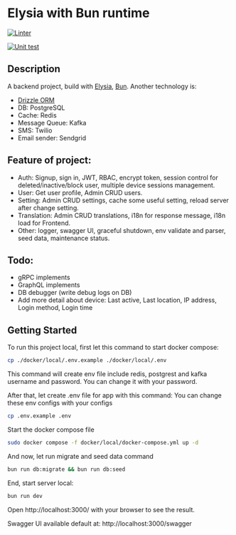 # Elysia with Bun runtime

[![Linter](https://github.com/nguyenvanvy1999/elysia/actions/workflows/linter.yml/badge.svg)](https://github.com/nguyenvanvy1999/elysia/actions/workflows/linter.yml)

[![Unit test](https://github.com/nguyenvanvy1999/elysia/actions/workflows/unit-test.yml/badge.svg)](https://github.com/nguyenvanvy1999/elysia/actions/workflows/unit-test.yml)

## Description

A backend project, build with [Elysia](https://elysiajs.com/), [Bun](https://bun.sh/).
Another technology is:
- [Drizzle ORM](https://orm.drizzle.team/)
- DB: PostgreSQL
- Cache: Redis
- Message Queue: Kafka
- SMS: Twilio
- Email sender: Sendgrid

## Feature of project:

- Auth: Signup, sign in, JWT, RBAC, encrypt token, session control for deleted/inactive/block user, multiple device sessions management.
- User: Get user profile, Admin CRUD users.
- Setting: Admin CRUD settings, cache some useful setting, reload server after change setting.
- Translation: Admin CRUD translations, i18n for response message, i18n load for Frontend.
- Other: logger, swagger UI, graceful shutdown, env validate and parser, seed data, maintenance status.

## Todo:

- gRPC implements
- GraphQL implements
- DB debugger (write debug logs on DB)
- Add more detail about device: Last active, Last location, IP address, Login method, Login time

## Getting Started

To run this project local, first let this command to start docker compose:
```bash
cp ./docker/local/.env.example ./docker/local/.env
```

This command will create env file include redis, postgrest and kafka username and password. You can change it with your password.

After that, let create .env file for app with this command:
You can change these env configs with your configs
```bash
cp .env.example .env
```

Start the docker compose file
```bash
sudo docker compose -f docker/local/docker-compose.yml up -d
```


And now, let run migrate and seed data command
```bash
bun run db:migrate && bun run db:seed
```

End, start server local:
```bash
bun run dev
```

Open http://localhost:3000/ with your browser to see the result.

Swagger UI available default at: http://localhost:3000/swagger